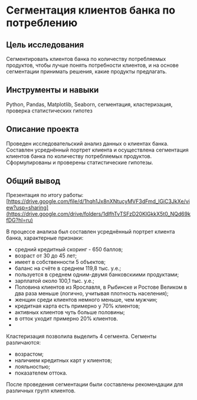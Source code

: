 # Сегментация клиентов банка по потреблению

## Цель исследования
Сегментировать клиентов банка по количеству потребляемых продуктов, чтобы лучше понять потребности клиентов,
и на основе сегментации принимать решения, какие продукты предлагать.

## Инструменты и навыки
Python, Pandas, Matplotlib, Seaborn, сегментация, кластеризация, проверка статистических гипотез

## Описание проекта
Проведен исследовательский анализ данных о клиентах банка.
Составлен усреднённый портрет клиента и осуществлена сегментация клиентов банка по количеству потребляемых продуктов.
Сформулированы и проверены статистические гипотезы.


## Общий вывод

Презентация по итогу работы: [https://drive.google.com/file/d/1hqh1Jx8nXNtucyMVF3dFmd_lGiC3JkXe/view?usp=sharing](https://drive.google.com/drive/folders/1dlfhTvTSFzD20KlGkkX5t0_NQd69kfDG?hl=ru)

В процессе анализа был составлен усреднённый портрет клиента банка, характерные признаки:

- средний кредитный скоринг - 650 баллов;
- возраст от 30 до 45 лет;
- имеет в собственности 5 объектов;
- баланс на счёте в среднем 119,8 тыс. у.е.;
- пользуется в среднем одним-двумя банковскиими продуктами;
- зарплатой около 100,1 тыс. у.е.;
- Половина клиентов из Ярославля, в Рыбинске и Ростове Великом в два раза меньше (логично, учитывая плотность населения);
- женщин среди клиентов немного меньше, чем мужчин;
- кредитная карта есть примерно у 70% клиентов;
- активных клиентов чуть больше половины;
- в отток уходит примерно 20% клиентов.
- 
Кластеризация позволила выделить 4 сегмента. Сегменты различаются:

- возрастом;
- наличием кредитных карт у клиентов;
- лояльностью;
- показателем оттока.

После проведения сегментации были составлены рекомендации для различных групп клиентов.
